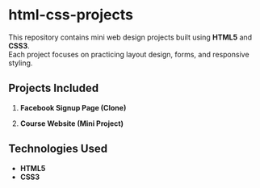 # html-css-projects

This repository contains  mini web design projects built using **HTML5** and **CSS3**.  
Each project focuses on practicing layout design, forms, and responsive styling.

##  Projects Included

1. **Facebook Signup Page (Clone)**  

2. **Course Website (Mini Project)**  

##  Technologies Used
- **HTML5**  
- **CSS3**


